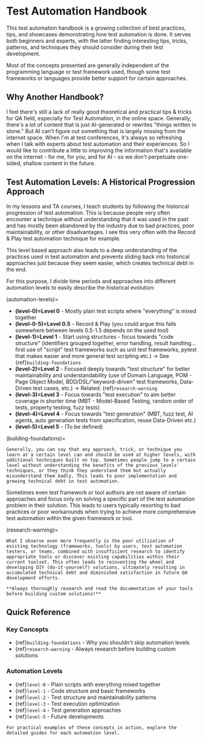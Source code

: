 # Test Automation Handbook

This test automation handbook is a growing collection of best practices, tips, and showcases demonstrating how test automation is done. It serves both beginners and experts, with the latter finding interesting tips, tricks, patterns, and techniques they should consider during their test development.

Most of the concepts presented are generally independent of the programming language or test framework used, though some test frameworks or languages provide better support for certain approaches.

## Why Another Handbook?

I feel there's still a lack of really good theoretical and practical tips & tricks for QA field, especially for Test Automation, in the online space. Generally, there's a lot of content that is just AI-generated or rewrites "things written in stone." But AI can't figure out something that is largely missing from the internet space. When I'm at test conferences, it's always so refreshing when I talk with experts about test automation and their experiences. So I would like to contribute a little to improving the information that's available on the internet - for me, for you, and for AI - so we don't perpetuate one-sided, shallow content in the future.

## Test Automation Levels: A Historical Progression Approach

In my lessons and TA courses, I teach students by following the historical progression of test automation. This is because people very often encounter a technique without understanding that it was used in the past and has mostly been abandoned by the industry due to bad practices, poor maintainability, or other disadvantages. I see this very often with the Record & Play test automation technique for example.

This level based approach also leads to a deep understanding of the practices used in test automation and prevents sliding back into historical approaches just because they seem easier, which creates technical debt in the end.

For this purpose, I divide time periods and approaches into different automation levels to easily describe the historical evolution:

(automation-levels)=
- **(level-0)=Level 0** - Mostly plain test scripts where "everything" is mixed together
- **(level-0-5)=Level 0.5** - Record & Play (you could argue this falls somewhere between levels 0.5-1.5 depends on the used tool)
- **(level-1)=Level 1** - Start using structures - focus towards "code structure" (identifiers grouped together, error handling, result handling... first use of "script" test frameworks such as unit test frameworks, pytest that makes easier and more general test scripting etc.) → See {ref}`building-foundations`
- **(level-2)=Level 2** - Focused deeply towards "test structure" for better maintainability and understandability (use of Domain Language, POM - Page Object Model, BDD/DSL/"keyword-driven" test frameworks, Data-Driven test cases, etc.) → Related: {ref}`research-warning`
- **(level-3)=Level 3** - Focus towards "test execution" to aim better coverage in shorter time (MBT - Model-Based Testing, random order of tests, property testing, fuzz tests)
- **(level-4)=Level 4** - Focus towards "test generation" (MBT, fuzz test, AI agents, auto generation tests from specification, reuse Data-Driven etc.)
- **(level-5)=Level 5** - (To be defined)

(building-foundations)=
```{tip} 💡 **Building on Foundations**
Generally, you can say that any approach, trick, or technique you learn at a certain level can and should be used at higher levels, with additional techniques built on top. Sometimes people jump to a certain level without understanding the benefits of the previous levels' techniques, or they think they understand them but actually misunderstand them badly. This leads to poor implementation and growing technical debt in test automation.
```

Sometimes even test framework or tool authors are not aware of certain approaches and focus only on solving a specific part of the test automation problem in their solution. This leads to users typically resorting to bad practices or poor workarounds when trying to achieve more comprehensive test automation within the given framework or tool. 

(research-warning)=
```{warning} ⚠️ **Do Your Research First**
What I observe even more frequently is the poor utilization of existing technology (frameworks, tools) by users, test automation testers, or teams, combined with insufficient research to identify appropriate tools or discover existing capabilities within their current toolset. This often leads to reinventing the wheel and developing DIY (do-it-yourself) solutions, ultimately resulting in accumulated technical debt and diminished satisfaction in future QA development efforts.

**Always thoroughly research and read the documentation of your tools before building custom solutions!**
```

## Quick Reference

### Key Concepts
- {ref}`building-foundations` - Why you shouldn't skip automation levels
- {ref}`research-warning` - Always research before building custom solutions

### Automation Levels
- {ref}`level-0` - Plain scripts with everything mixed together
- {ref}`level-1` - Code structure and basic frameworks
- {ref}`level-2` - Test structure and maintainability patterns  
- {ref}`level-3` - Test execution optimization
- {ref}`level-4` - Test generation approaches
- {ref}`level-5` - Future developments

```{seealso}
For practical examples of these concepts in action, explore the detailed guides for each automation level.
``` 